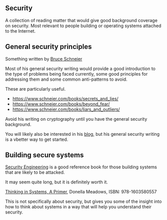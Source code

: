 
## Security

A collection of reading matter that would give good background coverage on
security. Most relevant to people building or operating systems attached to the
Internet.

## General security principles

Something written by [Bruce Schneier](https://www.schneier.com/books/)

Most of his general security writing would provide a good introduction to the
type of problems being faced currently, some good principles for addressing
them and some common anti-patterns to avoid.

These are particularly useful.

- https://www.schneier.com/books/secrets_and_lies/
- https://www.schneier.com/books/beyond_fear/
- https://www.schneier.com/books/liars_and_outliers/

Avoid his writing on cryptography until you have the general security
background.

You will likely also be interested in his [blog](https://www.schneier.com/),
but his general security writing is a vbetter way to get started.

## Building secure systems

[Security Engineering](http://www.cl.cam.ac.uk/~rja14/book.html) is a good
reference book for those building systems that are likely to be attacked.

It may seem quite long, but it is definitely worth it.

[Thinking in Systems, A
Primer](http://www.amazon.co.uk/Thinking-Systems-Primer-Meadows-Donella-ebook/dp/B005VSRFEA), Donella Meadows, ISBN: 978-1603580557

This is not specifically about security, but gives you some of the insight into
how to think about systems in a way that will help you understand their
security. 
